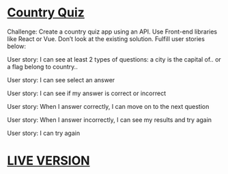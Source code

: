 # [Country Quiz](https://devchallenges.io/challenges/Bu3G2irnaXmfwQ8sZkw8)

Challenge: Create a country quiz app using an API. Use Front-end libraries like React or Vue. Don’t look at the existing solution. Fulfill user stories below:

User story: I can see at least 2 types of questions: a city is the capital of.. or a flag belong to country..

User story: I can see select an answer

User story: I can see if my answer is correct or incorrect

User story: When I answer correctly, I can move on to the next question

User story: When I answer incorrectly, I can see my results and try again

User story: I can try again

# [LIVE VERSION](https://country-quiz-devchallenge.surge.sh/)
